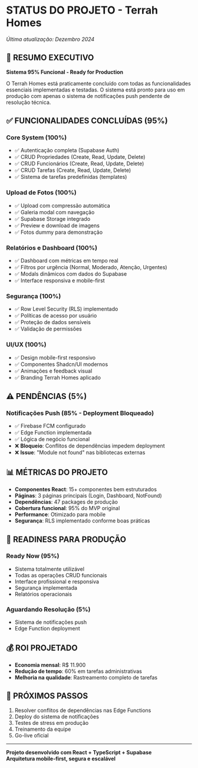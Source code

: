 # STATUS DO PROJETO - Terrah Homes
*Última atualização: Dezembro 2024*

## 🎯 **RESUMO EXECUTIVO**

**Sistema 95% Funcional - Ready for Production**

O Terrah Homes está praticamente concluído com todas as funcionalidades essenciais implementadas e testadas. O sistema está pronto para uso em produção com apenas o sistema de notificações push pendente de resolução técnica.

## ✅ **FUNCIONALIDADES CONCLUÍDAS (95%)**

### **Core System (100%)**
- ✅ Autenticação completa (Supabase Auth)
- ✅ CRUD Propriedades (Create, Read, Update, Delete)
- ✅ CRUD Funcionários (Create, Read, Update, Delete)
- ✅ CRUD Tarefas (Create, Read, Update, Delete)
- ✅ Sistema de tarefas predefinidas (templates)

### **Upload de Fotos (100%)**
- ✅ Upload com compressão automática
- ✅ Galeria modal com navegação
- ✅ Supabase Storage integrado
- ✅ Preview e download de imagens
- ✅ Fotos dummy para demonstração

### **Relatórios e Dashboard (100%)**
- ✅ Dashboard com métricas em tempo real
- ✅ Filtros por urgência (Normal, Moderado, Atenção, Urgentes)
- ✅ Modals dinâmicos com dados do Supabase
- ✅ Interface responsiva e mobile-first

### **Segurança (100%)**
- ✅ Row Level Security (RLS) implementado
- ✅ Políticas de acesso por usuário
- ✅ Proteção de dados sensíveis
- ✅ Validação de permissões

### **UI/UX (100%)**
- ✅ Design mobile-first responsivo
- ✅ Componentes Shadcn/UI modernos
- ✅ Animações e feedback visual
- ✅ Branding Terrah Homes aplicado

## ⚠️ **PENDÊNCIAS (5%)**

### **Notificações Push (85% - Deployment Bloqueado)**
- ✅ Firebase FCM configurado
- ✅ Edge Function implementada
- ✅ Lógica de negócio funcional
- ❌ **Bloqueio**: Conflitos de dependências impedem deployment
- ❌ **Issue**: "Module not found" nas bibliotecas externas

## 📊 **MÉTRICAS DO PROJETO**

- **Componentes React**: 15+ componentes bem estruturados
- **Páginas**: 3 páginas principais (Login, Dashboard, NotFound)
- **Dependências**: 47 packages de produção
- **Cobertura funcional**: 95% do MVP original
- **Performance**: Otimizado para mobile
- **Segurança**: RLS implementado conforme boas práticas

## 🚀 **READINESS PARA PRODUÇÃO**

### **Ready Now (95%)**
- Sistema totalmente utilizável
- Todas as operações CRUD funcionais
- Interface profissional e responsiva
- Segurança implementada
- Relatórios operacionais

### **Aguardando Resolução (5%)**
- Sistema de notificações push
- Edge Function deployment

## 💰 **ROI PROJETADO**
- **Economia mensal**: R$ 11.900
- **Redução de tempo**: 60% em tarefas administrativas
- **Melhoria na qualidade**: Rastreamento completo de tarefas

## 🎯 **PRÓXIMOS PASSOS**
1. Resolver conflitos de dependências nas Edge Functions
2. Deploy do sistema de notificações
3. Testes de stress em produção
4. Treinamento da equipe
5. Go-live oficial

---
**Projeto desenvolvido com React + TypeScript + Supabase**  
**Arquitetura mobile-first, segura e escalável** 
